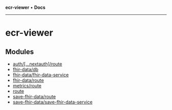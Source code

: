 **ecr-viewer** • **Docs**

***

# ecr-viewer

## Modules

- [auth/\[...nextauth\]/route](auth/%5B...nextauth%5D/route/README.md)
- [fhir-data/db](fhir-data/db/README.md)
- [fhir-data/fhir-data-service](fhir-data/fhir-data-service/README.md)
- [fhir-data/route](fhir-data/route/README.md)
- [metrics/route](metrics/route/README.md)
- [route](route/README.md)
- [save-fhir-data/route](save-fhir-data/route/README.md)
- [save-fhir-data/save-fhir-data-service](save-fhir-data/save-fhir-data-service/README.md)
